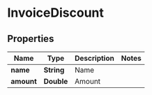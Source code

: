 
# InvoiceDiscount

## Properties
Name | Type | Description | Notes
------------ | ------------- | ------------- | -------------
**name** | **String** | Name | 
**amount** | **Double** | Amount | 



